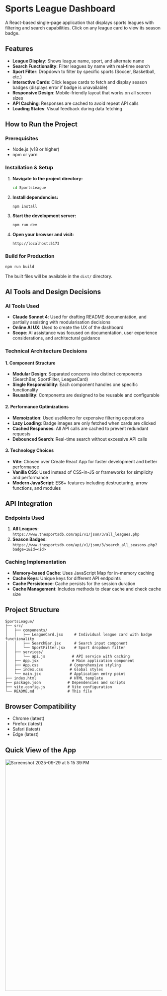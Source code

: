 # Sports League Dashboard

A React-based single-page application that displays sports leagues with filtering and search capabilities. Click on any league card to view its season badge.

## Features

- **League Display**: Shows league name, sport, and alternate name
- **Search Functionality**: Filter leagues by name with real-time search
- **Sport Filter**: Dropdown to filter by specific sports (Soccer, Basketball, etc.)
- **Interactive Cards**: Click league cards to fetch and display season badges (displays error if badge is unavailable)
- **Responsive Design**: Mobile-friendly layout that works on all screen sizes
- **API Caching**: Responses are cached to avoid repeat API calls
- **Loading States**: Visual feedback during data fetching

## How to Run the Project

### Prerequisites
- Node.js (v18 or higher)
- npm or yarn

### Installation & Setup

1. **Navigate to the project directory:**
   ```bash
   cd SportsLeague
   ```

2. **Install dependencies:**
   ```bash
   npm install
   ```

3. **Start the development server:**
   ```bash
   npm run dev
   ```

4. **Open your browser and visit:**
   ```
   http://localhost:5173
   ```

### Build for Production

```bash
npm run build
```

The built files will be available in the `dist/` directory.

## AI Tools and Design Decisions

### AI Tools Used
- **Claude Sonnet 4**: Used for drafting README documentation, and partially assisting with modularisation decisions
- **Online AI UX**: Used to create the UX of the dashboard
- **Scope**: AI assistance was focused on documentation, user experience considerations, and architectural guidance 

### Technical Architecture Decisions

#### 1. **Component Structure**
- **Modular Design**: Separated concerns into distinct components (SearchBar, SportFilter, LeagueCard)
- **Single Responsibility**: Each component handles one specific functionality
- **Reusability**: Components are designed to be reusable and configurable

#### 2. **Performance Optimizations**
- **Memoization**: Used useMemo for expensive filtering operations
- **Lazy Loading**: Badge images are only fetched when cards are clicked
- **Cached Responses**: All API calls are cached to prevent redundant requests
- **Debounced Search**: Real-time search without excessive API calls

#### 3. **Technology Choices**
- **Vite**: Chosen over Create React App for faster development and better performance
- **Vanilla CSS**: Used instead of CSS-in-JS or frameworks for simplicity and performance
- **Modern JavaScript**: ES6+ features including destructuring, arrow functions, and modules

## API Integration

### Endpoints Used
1. **All Leagues**: `https://www.thesportsdb.com/api/v1/json/3/all_leagues.php`
2. **Season Badges**: `https://www.thesportsdb.com/api/v1/json/3/search_all_seasons.php?badge=1&id=<id>`

### Caching Implementation
- **Memory-based Cache**: Uses JavaScript Map for in-memory caching
- **Cache Keys**: Unique keys for different API endpoints
- **Cache Persistence**: Cache persists for the session duration
- **Cache Management**: Includes methods to clear cache and check cache size

## Project Structure

```
SportsLeague/
├── src/
│   ├── components/
│   │   ├── LeagueCard.jsx     # Individual league card with badge functionality
│   │   ├── SearchBar.jsx      # Search input component
│   │   └── SportFilter.jsx    # Sport dropdown filter
│   ├── services/
│   │   └── api.js            # API service with caching
│   ├── App.jsx               # Main application component
│   ├── App.css              # Comprehensive styling
│   ├── index.css            # Global styles
│   └── main.jsx             # Application entry point
├── index.html               # HTML template
├── package.json            # Dependencies and scripts
├── vite.config.js          # Vite configuration
└── README.md               # This file
```

## Browser Compatibility

- Chrome (latest)
- Firefox (latest)
- Safari (latest)
- Edge (latest)

## Quick View of the App
<img width="1439" height="742" alt="Screenshot 2025-09-29 at 5 15 39 PM" src="https://github.com/user-attachments/assets/899aa958-3b68-4138-bb00-05a545ff54c0" />
